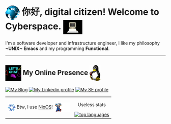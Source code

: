 # <img align="center" src="./assets/globe.gif" height="45" /> 你好, digital citizen! Welcome to Cyberspace. <img align="center" src="./assets/computer.gif" height="45" /> 

I'm a software developer and infrastructure engineer, I like my philosophy **~UNIX~** **Emacs** and my programming **Functional**.

-------

## <img align="center" width="50" heigth="50" src="./assets/chat.gif"> My Online Presence <img align="center" src="./assets/linux.gif" height="50" />

[![My Blog][blog]](https://mtrsk.github.io)
[![My Linkedin profile][linkedin]](https://linkedin.com/in/marcos-schonfinkel)
[![My SE profile][stackexchange]](https://stackoverflow.com/users/4614840/aristu?tab=profile)

<table>
  <tbody>
    <tr>
      <td align="center">
        <img align="center" src="./assets/nixos.gif" height="25" width="25" /> 
        Btw, I use <a href=https://nixos.org>NixOS</a>! <img align="center" width="50" width="50" src="./assets/wizard.gif"> 
      </td>
      <td align="center">
        <p align="center">
          Useless stats
        </p>
        <a href="https://github.com/mtrsk">
          <img src="https://github-readme-stats.vercel.app/api/top-langs/?username=mtrsk&&show_icons=true&hide_title=true&theme=radical&layout=compact&hide_border=true&border_radius=35&langs_count=15&hide=jupyter%20notebook" alt="top languages"/>
        </a>
      </td>
    </tr>
  </table>
</tbody>

[blog]: https://img.shields.io/badge/Blog-B1361E?style=for-the-badge&logo=linux&logoColor=white
[linkedin]: https://img.shields.io/badge/LinkedIn-0077B5?style=for-the-badge&logo=linkedin&logoColor=white
[stackexchange]: https://img.shields.io/badge/stackexchange-0A0A0A?style=for-the-badge&logo=stackexchange&logoColor=white
